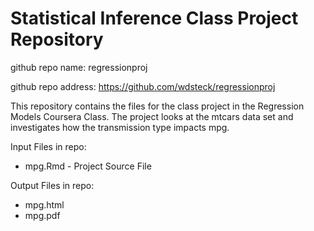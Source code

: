# Statistical Inference Class Project Repository
github repo name: regressionproj

github repo address: https://github.com/wdsteck/regressionproj

This repository contains the files for the class project
in the Regression Models Coursera Class. The project
looks at the mtcars data set and investigates how the transmission
type impacts mpg.

Input Files in repo:
- mpg.Rmd - Project Source File

Output Files in repo:
- mpg.html
- mpg.pdf
